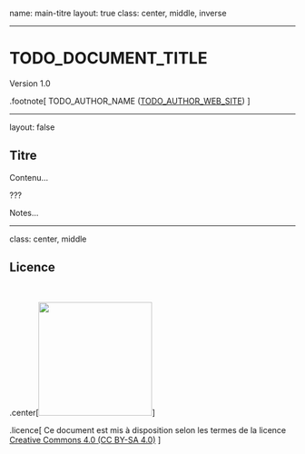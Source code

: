 name: main-titre
layout: true
class: center, middle, inverse

---

# TODO_DOCUMENT_TITLE

Version 1.0

.footnote[
TODO_AUTHOR_NAME ([TODO_AUTHOR_WEB_SITE](http://TODO_AUTHOR_WEB_SITE))
]

---

layout: false

## Titre

Contenu...

???

Notes...

---

class: center, middle

## Licence

<br />

.center[<a href="http://creativecommons.org/licenses/by-sa/4.0/"><img src="figs/logos/cc/cc_by_sa.svg" width="200"></a>]

.licence[
Ce document est mis à disposition selon les termes de la licence<br />
[Creative Commons 4.0 (CC BY-SA 4.0)](http://creativecommons.org/licenses/by-sa/4.0/)
]
